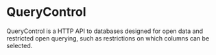 QueryControl
============

QueryControl is a HTTP API to databases designed for open data and restricted open querying, such as restrictions on which columns can be selected.






